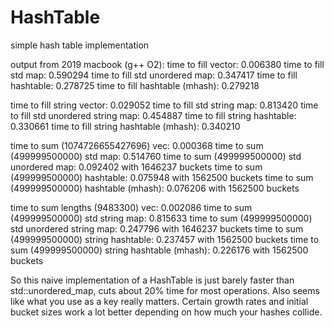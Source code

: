 # HashTable
simple hash table implementation

output from 2019 macbook (g++ O2):
time to fill vector:                                    0.006380
time to fill std map:                                   0.590294
time to fill std unordered map:                         0.347417
time to fill hashtable:                                 0.278725
time to fill hashtable (mhash):                         0.279218

time to fill string vector:                             0.029052
time to fill std string map:                            0.813420
time to fill std unordered string map:                  0.454887
time to fill string hashtable:                          0.330661
time to fill string hashtable (mhash):                  0.340210

time to sum (1074726655427696) vec:                     0.000368
time to sum (499999500000) std map:                     0.514760
time to sum (499999500000) std unordered map:           0.092402 with 1646237 buckets
time to sum (499999500000) hashtable:                   0.075948 with 1562500 buckets
time to sum (499999500000) hashtable (mhash):           0.076206 with 1562500 buckets

time to sum lengths (9483300) vec:                      0.002086
time to sum (499999500000) std string map:              0.815633
time to sum (499999500000) std unordered string map:    0.247796 with 1646237 buckets
time to sum (499999500000) string hashtable:            0.237457 with 1562500 buckets
time to sum (499999500000) string hashtable (mhash):    0.226176 with 1562500 buckets

So this naive implementation of a HashTable is just barely faster than std::unordered_map, cuts about 20% time for most operations.
Also seems like what you use as a key really matters. Certain growth rates and initial bucket sizes work a lot better depending on how much your hashes collide.

